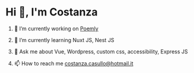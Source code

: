 # Hi 👋, I'm Costanza

1. 🔭 I’m currently working on [Poemly](https://github.com/costikid/poemly)

2. 🌱 I’m currently learning Nuxt JS, Nest JS

3. 💬 Ask me about Vue, Wordpress, custom css, accessibility, Express JS

4. 📫 How to reach me costanza.casullo@hotmail.it
